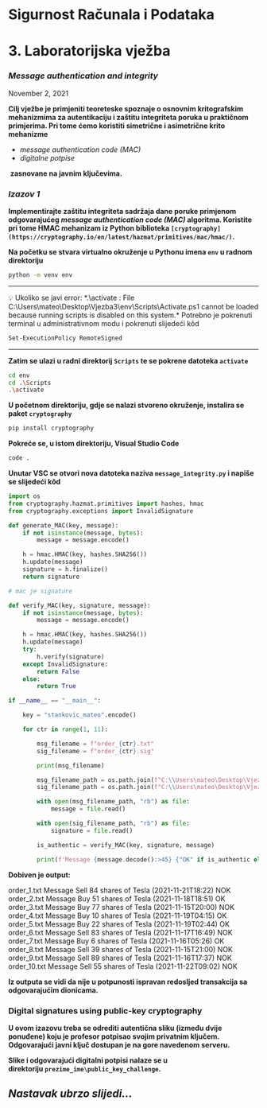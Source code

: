 # Sigurnost Računala i Podataka

# 3. Laboratorijska vježba

### ***Message authentication and integrity***

November 2, 2021 

**Cilj vježbe je primjeniti teoreteske spoznaje o osnovnim kritografskim mehanizmima za autentikaciju i zaštitu integriteta poruka u praktičnom primjerima. Pri tome ćemo koristiti simetrične i asimetrične krito mehanizme**

- *message authentication code (MAC)*
- *digitalne potpise*

 **zasnovane na javnim ključevima.**

### ***Izazov 1***

**Implementirajte zaštitu integriteta sadržaja dane poruke primjenom odgovarajućeg *message authentication code (MAC)* algoritma. Koristite pri tome HMAC mehanizam iz Python biblioteka `[cryptography](https://cryptography.io/en/latest/hazmat/primitives/mac/hmac/)`.**

**Na početku se stvara virtualno okruženje u Pythonu imena `env` u radnom direktoriju**

```bash
python -m venv env
```

---

<aside>
💡 Ukoliko se javi error:
*.\activate : File C:\Users\mateo\Desktop\Vjezba3\env\Scripts\Activate.ps1 cannot be loaded because running scripts is disabled on this system.*
Potrebno je pokrenuti terminal u administrativnom modu i pokrenuti slijedeći kôd

</aside>

```bash
Set-ExecutionPolicy RemoteSigned
```

---

**Zatim se ulazi u radni direktorij `Scripts` te se pokrene datoteka `activate`**

```bash
cd env
cd .\Scripts
.\activate
```

**U početnom direktoriju, gdje se nalazi stvoreno okruženje, instalira se paket `cryptography`**

```bash
pip install cryptography
```

**Pokreće se, u istom direktoriju, Visual Studio Code**

```bash
code .
```

**Unutar VSC se otvori nova datoteka naziva `message_integrity.py` i napiše se slijedeći kôd**

```python
import os
from cryptography.hazmat.primitives import hashes, hmac
from cryptography.exceptions import InvalidSignature

def generate_MAC(key, message):
    if not isinstance(message, bytes):
        message = message.encode()

    h = hmac.HMAC(key, hashes.SHA256())
    h.update(message)
    signature = h.finalize()
    return signature

# mac je signature

def verify_MAC(key, signature, message):
    if not isinstance(message, bytes):
        message = message.encode()

    h = hmac.HMAC(key, hashes.SHA256())
    h.update(message)
    try:
        h.verify(signature)
    except InvalidSignature:
        return False
    else:
        return True

if __name__ == "__main__":

    key = "stankovic_mateo".encode()

    for ctr in range(1, 11):

        msg_filename = f"order_{ctr}.txt"
        sig_filename = f"order_{ctr}.sig"

        print(msg_filename)

        msg_filename_path = os.path.join(f"C:\\Users\mateo\Desktop\Vjezba3\env\challenges\stankovic_mateo\mac_challenge", msg_filename)
        sig_filename_path = os.path.join(f"C:\\Users\mateo\Desktop\Vjezba3\env\challenges\stankovic_mateo\mac_challenge", sig_filename)

        with open(msg_filename_path, "rb") as file:
            message = file.read()

        with open(sig_filename_path, "rb") as file:
            signature = file.read()

        is_authentic = verify_MAC(key, signature, message)

        print(f'Message {message.decode():>45} {"OK" if is_authentic else "NOK":<6}')
```

**Dobiven je output:**

order_1.txt
Message    Sell 84 shares of Tesla (2021-11-21T18:22) NOK
order_2.txt
Message     Buy 51 shares of Tesla (2021-11-18T18:51) OK
order_3.txt
Message     Buy 77 shares of Tesla (2021-11-15T20:00) NOK
order_4.txt
Message     Buy 10 shares of Tesla (2021-11-19T04:15) OK
order_5.txt
Message     Buy 22 shares of Tesla (2021-11-19T02:44) OK
order_6.txt
Message    Sell 83 shares of Tesla (2021-11-17T16:49) NOK
order_7.txt
Message      Buy 6 shares of Tesla (2021-11-16T05:26) OK
order_8.txt
Message    Sell 39 shares of Tesla (2021-11-15T21:00) NOK
order_9.txt
Message    Sell 89 shares of Tesla (2021-11-16T17:37) NOK
order_10.txt
Message    Sell 55 shares of Tesla (2021-11-22T09:02) NOK

**Iz outputa se vidi da nije u potpunosti ispravan redosljed transakcija sa odgovarajućim dionicama.**

### **Digital signatures using public-key cryptography**

**U ovom izazovu treba se odrediti autentična sliku (između dvije ponuđene) koju je profesor potpisao svojim privatnim ključem. Odgovarajući javni ključ dostupan je na gore navedenom serveru.**

**Slike i odgovarajući digitalni potpisi nalaze se u direktoriju `prezime_ime\public_key_challenge`.** 

## *Nastavak ubrzo slijedi...*